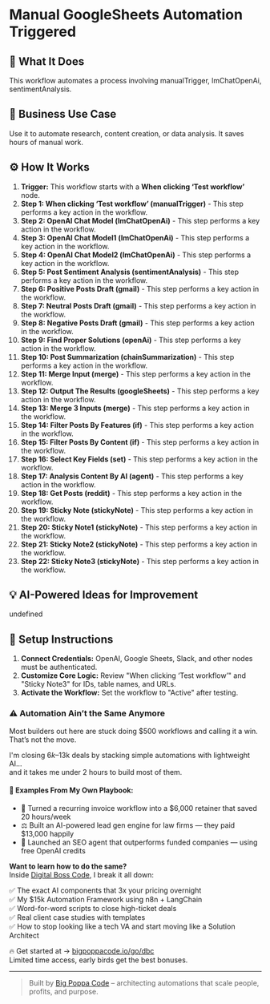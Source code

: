 # Manual GoogleSheets Automation Triggered

## 🚀 What It Does
This workflow automates a process involving manualTrigger, lmChatOpenAi, sentimentAnalysis.

## 💼 Business Use Case
Use it to automate research, content creation, or data analysis. It saves hours of manual work.

## ⚙️ How It Works
1.  **Trigger:** This workflow starts with a **When clicking ‘Test workflow’** node.
2. **Step 1: When clicking ‘Test workflow’ (manualTrigger)** - This step performs a key action in the workflow.
3. **Step 2: OpenAI Chat Model (lmChatOpenAi)** - This step performs a key action in the workflow.
4. **Step 3: OpenAI Chat Model1 (lmChatOpenAi)** - This step performs a key action in the workflow.
5. **Step 4: OpenAI Chat Model2 (lmChatOpenAi)** - This step performs a key action in the workflow.
6. **Step 5: Post Sentiment Analysis (sentimentAnalysis)** - This step performs a key action in the workflow.
7. **Step 6: Positive Posts Draft (gmail)** - This step performs a key action in the workflow.
8. **Step 7: Neutral  Posts Draft (gmail)** - This step performs a key action in the workflow.
9. **Step 8: Negative  Posts Draft (gmail)** - This step performs a key action in the workflow.
10. **Step 9: Find Proper Solutions (openAi)** - This step performs a key action in the workflow.
11. **Step 10: Post Summarization (chainSummarization)** - This step performs a key action in the workflow.
12. **Step 11: Merge Input (merge)** - This step performs a key action in the workflow.
13. **Step 12: Output The Results (googleSheets)** - This step performs a key action in the workflow.
14. **Step 13: Merge 3 Inputs (merge)** - This step performs a key action in the workflow.
15. **Step 14: Filter Posts By Features (if)** - This step performs a key action in the workflow.
16. **Step 15: Filter Posts By Content (if)** - This step performs a key action in the workflow.
17. **Step 16: Select Key Fields (set)** - This step performs a key action in the workflow.
18. **Step 17: Analysis Content  By AI (agent)** - This step performs a key action in the workflow.
19. **Step 18: Get Posts (reddit)** - This step performs a key action in the workflow.
20. **Step 19: Sticky Note (stickyNote)** - This step performs a key action in the workflow.
21. **Step 20: Sticky Note1 (stickyNote)** - This step performs a key action in the workflow.
22. **Step 21: Sticky Note2 (stickyNote)** - This step performs a key action in the workflow.
23. **Step 22: Sticky Note3 (stickyNote)** - This step performs a key action in the workflow.

## 💡 AI-Powered Ideas for Improvement
undefined

## 🔧 Setup Instructions
1. **Connect Credentials:** OpenAI, Google Sheets, Slack, and other nodes must be authenticated.
2. **Customize Core Logic:** Review "When clicking ‘Test workflow’" and "Sticky Note3" for IDs, table names, and URLs.
3. **Activate the Workflow:** Set the workflow to "Active" after testing.

### ⚠️ Automation Ain’t the Same Anymore

Most builders out here are stuck doing $500 workflows and calling it a win.  
That’s not the move.  

I'm closing $6k–$13k deals by stacking simple automations with lightweight AI...  
and it takes me under 2 hours to build most of them.

#### 🧠 Examples From My Own Playbook:
- 🔁 Turned a recurring invoice workflow into a $6,000 retainer that saved 20 hours/week  
- ⚖️ Built an AI-powered lead gen engine for law firms — they paid $13,000 happily  
- 🚀 Launched an SEO agent that outperforms funded companies — using free OpenAI credits  

**Want to learn how to do the same?**  
Inside [Digital Boss Code](https://bigpoppacode.io/go/dbc), I break it all down:

✅ The exact AI components that 3x your pricing overnight  
✅ My $15k Automation Framework using n8n + LangChain  
✅ Word-for-word scripts to close high-ticket deals  
✅ Real client case studies with templates  
✅ How to stop looking like a tech VA and start moving like a Solution Architect  

🔥 Get started at → [bigpoppacode.io/go/dbc](https://bigpoppacode.io/go/dbc)  
Limited time access, early birds get the best bonuses.

---
> Built by [Big Poppa Code](https://bigpoppacode.io) – architecting automations that scale people, profits, and purpose.
